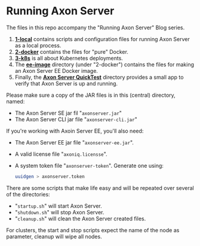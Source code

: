 <!-- Copyright 2020 AxonIQ B.V.

   Licensed under the Apache License, Version 2.0 (the "License");
   you may not use this file except in compliance with the License.
   You may obtain a copy of the License at

       http://www.apache.org/licenses/LICENSE-2.0

   Unless required by applicable law or agreed to in writing, software
   distributed under the License is distributed on an "AS IS" BASIS,
   WITHOUT WARRANTIES OR CONDITIONS OF ANY KIND, either express or implied.
   See the License for the specific language governing permissions and
   limitations under the License. -->

# Running Axon Server

The files in this repo accompany the "Running Axon Server" Blog series.

1. [**1-local**](./1-local) contains scripts and configuration files for running Axon Server as a local process.
1. [**2-docker**](./2-docker) contains the files for "pure" Docker.
1. [**3-k8s**](./3-k8s) is all about Kubernetes deployments.
1. The [**ee-image**](./2-docker/0-ee-docker-image) directory (under "2-docker") contains the files for making an Axon Server EE Docker image.
1. Finally, the [**Axon Server QuickTest**](./axonserver-quicktest) directory provides a small app to verify that Axon Server is up and running.

Please make sure a copy of the JAR files is in this (central) directory, named:

* The Axon Server SE jar fil "`axonserver.jar`"
* The Axon Server CLI jar file "`axonserver-cli.jar`"

If you're working with Axoin Server EE, you'll also need:
* The Axon Server EE jar file "`axonserver-ee.jar`".
* A valid license file "`axoniq.licensse`".
* A system token file "`axonserver-token`". Generate one using:

    ```bash
    uuidgen > axonserver.token
    ```

There are some scripts that make life easy and will be repeated over several of the directories:
* "`startup.sh`" will start Axon Server.
* "`shutdown.sh`" will stop Axon Server.
* "`cleanup.sh`" will clean the Axon Server created files.

For clusters, the start and stop scripts expect the name of the node as parameter, cleanup will wipe all nodes.
